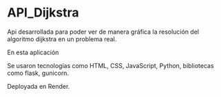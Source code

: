 # API_Dijkstra
Api desarrollada para poder ver de manera gráfica la resolución del algoritmo dijkstra en un problema real.

En esta aplicación

Se usaron tecnologías como HTML, CSS, JavaScript, Python, bibliotecas como flask, gunicorn.

Deployada en Render.



